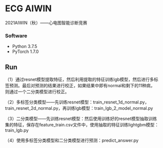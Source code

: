 # ECG AIWIN

2021AIWIN（秋）——心电图智能诊断竞赛

### Software

- Python 3.7.5
- PyTorch 1.7.0

## Run

（1）通过resnet模型提取特征，然后利用提取的特征训练lgb模型，然后进行多标签预测。最后对预测的结果进行校正，如果结果中即有normal和剩下的11种病，则通过一个二分类模型进行校正。

（2）多标签分类模型——先训练resnet模型：train_resnet_1d_normal.py， train_resnet_2d_normal.py，再训练lgb模型：train_lgb_2_model_normal.py

（3）二分类模型——先训练resnet模型：然后使用训练好的resnet模型抽取训练集的特征，保存在feature_train.csv文件中，使用抽取的特征训练lightgbm模型：train_lgb.py 

（4）使用多标签分类模型和二分类模型进行预测：predict_answer.py
